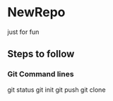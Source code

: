 # NewRepo
just for fun 


## Steps to follow 

### Git Command lines
git status 
git init 
git push 
git clone 

